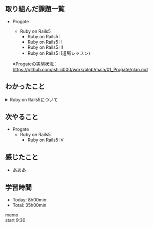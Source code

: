 ## 取り組んだ課題一覧
- Progate
  - Ruby on Rails5
    - Ruby on Rails5 I
    - Ruby on Rails5 II
    - Ruby on Rails5 III
    - Ruby on Rails5 I(道場レッスン)

  ※Progateの実施状況：<https://github.com/ishiiii000/work/blob/main/01_Progate/plan.md>

## わかったこと
<details>
<summary>Ruby on Rails5について</summary>

- html：`<header>`, `<footer>`
</details>

## 次やること
- Progate
  - Ruby on Rails5
    - Ruby on Rails5 IV

## 感じたこと
- あああ

## 学習時間
- Today: 8h00min
- Total: 35h00min

memo<br>
start 9:30

